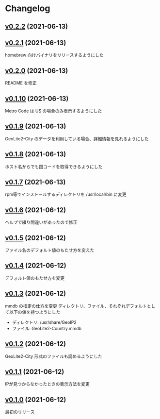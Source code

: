 # Changelog

## [v0.2.2](https://github.com/kunit/geolite2lookup/compare/v0.2.1...v0.2.2) (2021-06-13)


## [v0.2.1](https://github.com/kunit/geolite2lookup/compare/v0.2.0...v0.2.1) (2021-06-13)

homebrew 向けバイナリをリリースするようにした

## [v0.2.0](https://github.com/kunit/geolite2lookup/compare/v0.1.10...v0.2.0) (2021-06-13)

README を修正

## [v0.1.10](https://github.com/kunit/geolite2lookup/compare/v0.1.9...v0.1.10) (2021-06-13)

Metro Code は US の場合のみ表示するようにした

## [v0.1.9](https://github.com/kunit/geolite2lookup/compare/v0.1.8...v0.1.9) (2021-06-13)

GeoLite2-City のデータを利用している場合、詳細情報を見れるようにした

## [v0.1.8](https://github.com/kunit/geolite2lookup/compare/v0.1.7...v0.1.8) (2021-06-13)

ホスト名からでも国コードを取得できるようにした

## [v0.1.7](https://github.com/kunit/geolite2lookup/compare/v0.1.6...v0.1.7) (2021-06-13)

rpm等でインストールするディレクトリを /usr/local/bin に変更

## [v0.1.6](https://github.com/kunit/geolite2lookup/compare/v0.1.5...v0.1.6) (2021-06-12)

ヘルプで綴り間違いがあったので修正

## [v0.1.5](https://github.com/kunit/geolite2lookup/compare/v0.1.4...v0.1.5) (2021-06-12)

ファイル名のデフォルト値のもたせ方を変えた

## [v0.1.4](https://github.com/kunit/geolite2lookup/compare/v0.1.3...v0.1.4) (2021-06-12)

デフォルト値のもたせ方を変更

## [v0.1.3](https://github.com/kunit/geolite2lookup/compare/v0.1.2...v0.1.3) (2021-06-12)

mmdb の指定の仕方を変更
ディレクトリ、ファイル、それぞれデフォルトとして以下の値を持つようにした
- ディレクトリ: /usr/share/GeoIP2
- ファイル: GeoLite2-Country.mmdb

## [v0.1.2](https://github.com/kunit/geolite2lookup/compare/v0.1.1...v0.1.2) (2021-06-12)

GeoLite2-City 形式のファイルも読めるようにした

## [v0.1.1](https://github.com/kunit/geolite2lookup/compare/v0.1.0...v0.1.1) (2021-06-12)

IPが見つからなかったときの表示方法を変更

## [v0.1.0](https://github.com/kunit/geolite2lookup/compare/b7cc0e19d9de...v0.1.0) (2021-06-12)

最初のリリース
